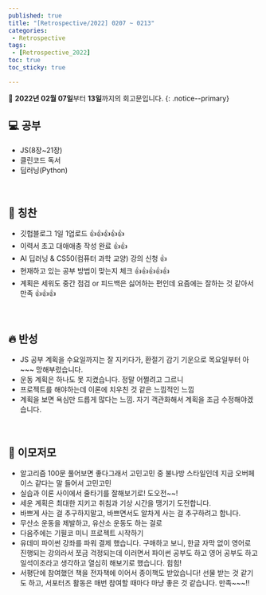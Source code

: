 ```yaml
---
published: true
title: "[Retrospective/2022] 0207 ~ 0213"
categories:
 - Retrospective
tags:
 - [Retrospective_2022]
toc: true
toc_sticky: true

---
```


📄 **2022년 02월 07일**부터 **13일**까지의 회고문입니다.
{: .notice--primary}

## 💻 공부

- JS(8장~21장)
- 클린코드 독서
- 딥러닝(Python)

<br/>

## 👏 칭찬

- 깃헙블로그 1일 1업로드 👍👍👍👍👍
- 이력서 초고 대애애충 작성 완료 👍👍
- AI 딥러닝 & CS50(컴퓨터 과학 교양) 강의 신청 👍
- 현재하고 있는 공부 방법이 맞는지 체크 👍👍👍👍👍
- 계획은 세워도 중간 점검 or 피드백은 싫어하는 편인데 요즘에는 잘하는 것 같아서 만족 👍👍👍

<br/>

## 🔥 반성

- JS 공부 계획을 수요일까지는 잘 지키다가, 환절기 감기 기운으로 목요일부터 아~~~ 망해부렀습니다. 
- 운동 계획은 하나도 못 지켰습니다. 정말 어쩔려고 그르니
- 프로젝트를 해야하는데 이론에 치우친 것 같은 느낌적인 느낌
- 계획을 보면 욕심만 드릅게 많다는 느낌. 자기 객관화해서 계획을 조금 수정해야겠습니다.

<br/>

## 📝 이모저모

- 알고리즘 100문 풀어보면 좋다그래서 고민고민 중 불나방 스타일인데 지금 오버페이스 같다는 말 들어서 고민고민
- 실습과 이론 사이에서 줄타기를 잘해보기로! 도오전~~!
- 세운 계획은 최대한 지키고 취침과 기상 시간을 땡기기 도전합니다.
- 바쁘게 사는 걸 추구하지말고, 바쁘면서도 알차게 사는 걸 추구하려고 합니다.
- 무산소 운동을 제발하고, 유산소 운동도 하는 걸로
- 다음주에는 기필코 미니 프로젝트 시작하기
- 유데미 파이썬 강좌를 파워 결제 했습니다. 구매하고 보니, 한글 자막 없이 영어로 진행되는 강의라서 쪼금 걱정되는데 이러면서 파이썬 공부도 하고 영어 공부도 하고 일석이조라고 생각하고 열심히 해보기로 했습니다. 힘힘!
- 서평단에 참여했던 책을 전자책에 이어서 종이책도 받았습니다! 선물 받는 것 같기도 하고, 서포터즈 활동은 매번 참여할 때마다 마냥 좋은 것 같습니다. 만족~~~!!
